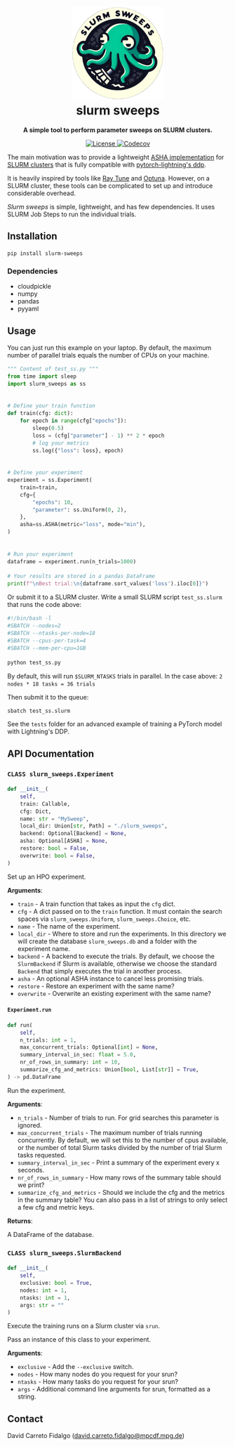 <h1 align="center">
  <a href=""><img src="slurm_sweeps.png" alt="slurm sweeps logo" width="210"></a>
  <br>
  slurm sweeps
</h1>
<p align="center"><b>A simple tool to perform parameter sweeps on SLURM clusters.</b></p>
<p align="center">
  <a href="https://github.com/dcfidalgo/slurm_sweeps/blob/main/LICENSE">
    <img alt="License" src="https://img.shields.io/github/license/dcfidalgo/slurm_sweeps.svg?color=blue">
  </a>
  <a href="https://app.codecov.io/gh/dcfidalgo/slurm_sweeps">
    <img alt="Codecov" src="https://img.shields.io/codecov/c/gh/dcfidalgo/slurm_sweeps">
  </a>
</p>

The main motivation was to provide a lightweight [ASHA implementation](https://arxiv.org/abs/1810.05934) for
[SLURM clusters](https://slurm.schedmd.com/overview.html) that is fully compatible with
[pytorch-lightning's ddp](https://lightning.ai/docs/pytorch/stable/accelerators/gpu_intermediate.html#distributed-data-parallel).

It is heavily inspired by tools like [Ray Tune](https://www.ray.io/ray-tune) and [Optuna](https://optuna.org/).
However, on a SLURM cluster, these tools can be complicated to set up and introduce considerable overhead.

*Slurm sweeps* is simple, lightweight, and has few dependencies.
It uses SLURM Job Steps to run the individual trials.

## Installation

```commandline
pip install slurm-sweeps
```

### Dependencies
- cloudpickle
- numpy
- pandas
- pyyaml

## Usage
You can just run this example on your laptop.
By default, the maximum number of parallel trials equals the number of CPUs on your machine.

```python
""" Content of test_ss.py """
from time import sleep
import slurm_sweeps as ss


# Define your train function
def train(cfg: dict):
    for epoch in range(cfg["epochs"]):
        sleep(0.5)
        loss = (cfg["parameter"] - 1) ** 2 * epoch
        # log your metrics
        ss.log({"loss": loss}, epoch)


# Define your experiment
experiment = ss.Experiment(
    train=train,
    cfg={
        "epochs": 10,
        "parameter": ss.Uniform(0, 2),
    },
    asha=ss.ASHA(metric="loss", mode="min"),
)


# Run your experiment
dataframe = experiment.run(n_trials=1000)

# Your results are stored in a pandas DataFrame
print(f"\nBest trial:\n{dataframe.sort_values('loss').iloc[0]}")
```

Or submit it to a SLURM cluster.
Write a small SLURM script `test_ss.slurm` that runs the code above:
```bash
#!/bin/bash -l
#SBATCH --nodes=2
#SBATCH --ntasks-per-node=18
#SBATCH --cpus-per-task=4
#SBATCH --mem-per-cpu=1GB

python test_ss.py
```

By default, this will run `$SLURM_NTASKS` trials in parallel.
In the case above: `2 nodes * 18 tasks = 36 trials`

Then submit it to the queue:
```commandline
sbatch test_ss.slurm
```

See the `tests` folder for an advanced example of training a PyTorch model with Lightning's DDP.

## API Documentation

### `CLASS slurm_sweeps.Experiment`

```python
def __init__(
    self,
    train: Callable,
    cfg: Dict,
    name: str = "MySweep",
    local_dir: Union[str, Path] = "./slurm_sweeps",
    backend: Optional[Backend] = None,
    asha: Optional[ASHA] = None,
    restore: bool = False,
    overwrite: bool = False,
)
```

Set up an HPO experiment.

**Arguments**:

- `train` - A train function that takes as input the `cfg` dict.
- `cfg` - A dict passed on to the `train` function.
  It must contain the search spaces via `slurm_sweeps.Uniform`, `slurm_sweeps.Choice`, etc.
- `name` - The name of the experiment.
- `local_dir` - Where to store and run the experiments. In this directory
  we will create the database `slurm_sweeps.db` and a folder with the experiment name.
- `backend` - A backend to execute the trials. By default, we choose the `SlurmBackend` if Slurm is available,
  otherwise we choose the standard `Backend` that simply executes the trial in another process.
- `asha` - An optional ASHA instance to cancel less promising trials.
- `restore` - Restore an experiment with the same name?
- `overwrite` - Overwrite an existing experiment with the same name?

#### `Experiment.run`

```python
def run(
    self,
    n_trials: int = 1,
    max_concurrent_trials: Optional[int] = None,
    summary_interval_in_sec: float = 5.0,
    nr_of_rows_in_summary: int = 10,
    summarize_cfg_and_metrics: Union[bool, List[str]] = True,
) -> pd.DataFrame
```

Run the experiment.

**Arguments**:

- `n_trials` - Number of trials to run. For grid searches this parameter is ignored.
- `max_concurrent_trials` - The maximum number of trials running concurrently. By default, we will set this to
  the number of cpus available, or the number of total Slurm tasks divided by the number of trial Slurm
  tasks requested.
- `summary_interval_in_sec` - Print a summary of the experiment every x seconds.
- `nr_of_rows_in_summary` - How many rows of the summary table should we print?
- `summarize_cfg_and_metrics` - Should we include the cfg and the metrics in the summary table?
  You can also pass in a list of strings to only select a few cfg and metric keys.

**Returns**:

  A DataFrame of the database.

### `CLASS slurm_sweeps.SlurmBackend`

```python
def __init__(
    self,
    exclusive: bool = True,
    nodes: int = 1,
    ntasks: int = 1,
    args: str = ""
)
```

Execute the training runs on a Slurm cluster via `srun`.

Pass an instance of this class to your experiment.

**Arguments**:

- `exclusive` - Add the `--exclusive` switch.
- `nodes` - How many nodes do you request for your srun?
- `ntasks` - How many tasks do you request for your srun?
- `args` - Additional command line arguments for srun, formatted as a string.

## Contact
David Carreto Fidalgo (david.carreto.fidalgo@mpcdf.mpg.de)
